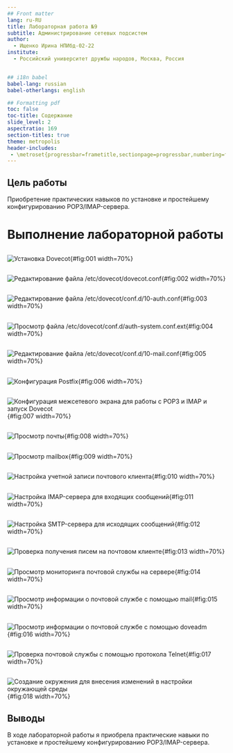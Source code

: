 ```yaml
---
## Front matter
lang: ru-RU
title: Лабораторная работа №9
subtitle: Администрирование сетевых подсистем
author:
  - Ищенко Ирина НПИбд-02-22
institute:
  - Российский университет дружбы народов, Москва, Россия


## i18n babel
babel-lang: russian
babel-otherlangs: english

## Formatting pdf
toc: false
toc-title: Содержание
slide_level: 2
aspectratio: 169
section-titles: true
theme: metropolis
header-includes:
 - \metroset{progressbar=frametitle,sectionpage=progressbar,numbering=fraction}
---
```


## Цель работы

Приобретение практических навыков по установке и простейшему конфигурированию POP3/IMAP-сервера.

# Выполнение лабораторной работы

##

![Установка Dovecot](image/1.png){#fig:001 width=70%}

##

![Редактирование файла /etc/dovecot/dovecot.conf](image/2.png){#fig:002 width=70%}

##

![Редактирование файла /etc/dovecot/conf.d/10-auth.conf](image/3.png){#fig:003 width=70%}

##

![Просмотр файла /etc/dovecot/conf.d/auth-system.conf.ext](image/4.png){#fig:004 width=70%}

##

![Редактирование файла /etc/dovecot/conf.d/10-mail.conf](image/5.png){#fig:005 width=70%}

##

![Конфигурация Postfix](image/6.png){#fig:006 width=70%}

##

![Конфигурация межсетевого экрана для работы с POP3 и IMAP и запуск Dovecot](image/7.png){#fig:007 width=70%}

##

![Просмотр почты](image/8.png){#fig:008 width=70%}

##

![Просмотр mailbox](image/9.png){#fig:009 width=70%}

##

![Настройка учетной записи почтового клиента](image/10.png){#fig:010 width=70%}

##

![Настройка IMAP-сервера для входящих сообщений](image/11.png){#fig:011 width=70%}

##

![Настройка SMTP-сервера для исходящих сообщений](image/12.png){#fig:012 width=70%}

##

![Проверка получения писем на почтовом клиенте](image/13.png){#fig:013 width=70%}

##

![Просмотр мониторинга почтовой службы на сервере](image/14.png){#fig:014 width=70%}

##

![Просмотр информации о почтовой службе с помощью mail](image/15.png){#fig:015 width=70%}

##

![Просмотр информации о почтовой службе с помощью doveadm](image/16.png){#fig:016 width=70%}

##

![Проверка почтовой службы с помощью протокола Telnet](image/17.png){#fig:017 width=70%}

##

![Создание окружения для внесения изменений в настройки окружающей среды](image/18.png){#fig:018 width=70%}


## Выводы

В ходе лабораторной работы я приобрела практические навыки по установке и простейшему конфигурированию POP3/IMAP-сервера.
